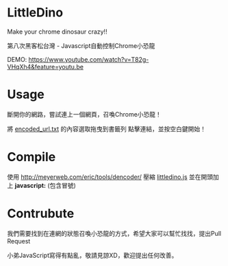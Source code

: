 # LittleDino
Make your chrome dinosaur crazy!!

第八次黑客松台灣 - Javascript自動控制Chrome小恐龍

DEMO:
https://www.youtube.com/watch?v=T82g-VHqXh4&feature=youtu.be

# Usage
斷開你的網路，嘗試連上一個網頁，召喚Chrome小恐龍！

將 [encoded_url.txt](https://raw.githubusercontent.com/HaoCherHong/LittleDino/master/encoded_url.txt) 的內容選取拖曳到書籤列
點擊連結，並按空白鍵開始！

# Compile
使用 http://meyerweb.com/eric/tools/dencoder/ 壓縮 [littledino.js](https://raw.githubusercontent.com/HaoCherHong/LittleDino/master/littledino.js) 並在開頭加上 **javascript:** (包含冒號)

# Contrubute
我們需要找到在連網的狀態召喚小恐龍的方式，希望大家可以幫忙找找，提出Pull Request

小弟JavaScript寫得有點亂，敬請見諒XD，歡迎提出任何改善。
